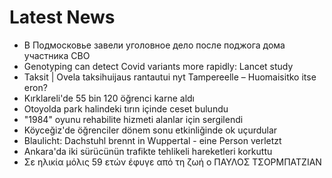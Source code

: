 # Latest News
-  В Подмосковье завели уголовное дело после поджога дома участника СВО
-  Genotyping can detect Covid variants more rapidly: Lancet study
-  Taksit | Ovela taksihuijaus rantautui nyt Tampereelle – Huomaisitko itse eron?
-  Kırklareli'de 55 bin 120 öğrenci karne aldı
-  Otoyolda park halindeki tırın içinde ceset bulundu
-  "1984" oyunu rehabilite hizmeti alanlar için sergilendi
-  Köyceğiz'de öğrenciler dönem sonu etkinliğinde ok uçurdular
-  Blaulicht: Dachstuhl brennt in Wuppertal - eine Person verletzt
-  Ankara'da iki sürücünün trafikte tehlikeli hareketleri korkuttu
-  Σε ηλικία μόλις 59 ετών έφυγε από τη ζωή ο ΠΑΥΛΟΣ ΤΣΟΡΜΠΑΤΖΙΑΝ

